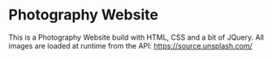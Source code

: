 # Photography Website

This is a Photography Website build with HTML, CSS and a bit of JQuery.
All images are loaded at runtime from the API: https://source.unsplash.com/
